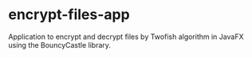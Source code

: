 # encrypt-files-app
Application to encrypt and decrypt files by Twofish algorithm in JavaFX using the BouncyCastle library.

